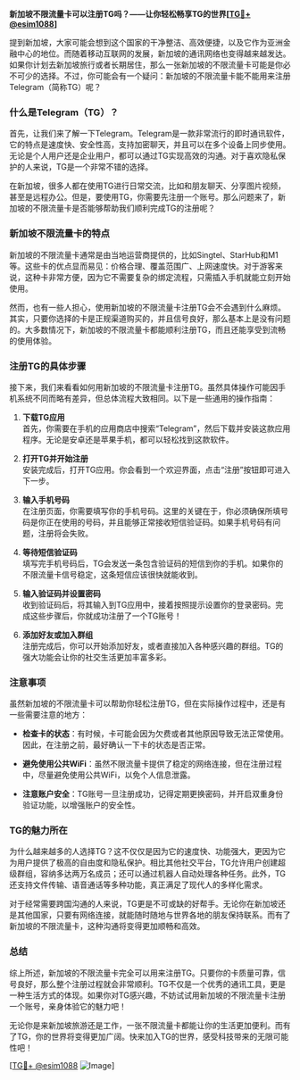 **新加坡不限流量卡可以注册TG吗？——让你轻松畅享TG的世界[[TG💪+ @esim1088](https://t.me/s/esim1088)]**

提到新加坡，大家可能会想到这个国家的干净整洁、高效便捷，以及它作为亚洲金融中心的地位。而随着移动互联网的发展，新加坡的通讯网络也变得越来越发达。如果你计划去新加坡旅行或者长期居住，那么一张新加坡的不限流量卡可能是你必不可少的选择。不过，你可能会有一个疑问：新加坡的不限流量卡能不能用来注册Telegram（简称TG）呢？

### 什么是Telegram（TG）？

首先，让我们来了解一下Telegram。Telegram是一款非常流行的即时通讯软件，它的特点是速度快、安全性高，支持加密聊天，并且可以在多个设备上同步使用。无论是个人用户还是企业用户，都可以通过TG实现高效的沟通。对于喜欢隐私保护的人来说，TG是一个非常不错的选择。

在新加坡，很多人都在使用TG进行日常交流，比如和朋友聊天、分享图片视频，甚至是远程办公。但是，要使用TG，你需要先注册一个账号。那么问题来了，新加坡的不限流量卡是否能够帮助我们顺利完成TG的注册呢？

### 新加坡不限流量卡的特点

新加坡的不限流量卡通常是由当地运营商提供的，比如Singtel、StarHub和M1等。这些卡的优点显而易见：价格合理、覆盖范围广、上网速度快。对于游客来说，这种卡非常方便，因为它不需要复杂的绑定流程，只需插入手机就能立刻开始使用。

然而，也有一些人担心，使用新加坡的不限流量卡注册TG会不会遇到什么麻烦。其实，只要你选择的卡是正规渠道购买的，并且信号良好，那么基本上是没有问题的。大多数情况下，新加坡的不限流量卡都能顺利注册TG，而且还能享受到流畅的使用体验。

### 注册TG的具体步骤

接下来，我们来看看如何用新加坡的不限流量卡注册TG。虽然具体操作可能因手机系统不同而略有差异，但总体流程大致相同。以下是一些通用的操作指南：

1. **下载TG应用**  
   首先，你需要在手机的应用商店中搜索“Telegram”，然后下载并安装这款应用程序。无论是安卓还是苹果手机，都可以轻松找到这款软件。

2. **打开TG并开始注册**  
   安装完成后，打开TG应用。你会看到一个欢迎界面，点击“注册”按钮即可进入下一步。

3. **输入手机号码**  
   在注册页面，你需要填写你的手机号码。这里的关键在于，你必须确保所填号码是你正在使用的号码，并且能够正常接收短信验证码。如果手机号码有问题，注册将会失败。

4. **等待短信验证码**  
   填写完手机号码后，TG会发送一条包含验证码的短信到你的手机。如果你的不限流量卡信号稳定，这条短信应该很快就能收到。

5. **输入验证码并设置密码**  
   收到验证码后，将其输入到TG应用中，接着按照提示设置你的登录密码。完成这些步骤后，你就成功注册了一个TG账号！

6. **添加好友或加入群组**  
   注册完成后，你可以开始添加好友，或者直接加入各种感兴趣的群组。TG的强大功能会让你的社交生活更加丰富多彩。

### 注意事项

虽然新加坡的不限流量卡可以帮助你轻松注册TG，但在实际操作过程中，还是有一些需要注意的地方：

- **检查卡的状态**：有时候，卡可能会因为欠费或者其他原因导致无法正常使用。因此，在注册之前，最好确认一下卡的状态是否正常。
  
- **避免使用公共WiFi**：虽然不限流量卡提供了稳定的网络连接，但在注册过程中，尽量避免使用公共WiFi，以免个人信息泄露。

- **注意账户安全**：TG账号一旦注册成功，记得定期更换密码，并开启双重身份验证功能，以增强账户的安全性。

### TG的魅力所在

为什么越来越多的人选择TG？这不仅仅是因为它的速度快、功能强大，更因为它为用户提供了极高的自由度和隐私保护。相比其他社交平台，TG允许用户创建超级群组，容纳多达两万名成员；还可以通过机器人自动处理各种任务。此外，TG还支持文件传输、语音通话等多种功能，真正满足了现代人的多样化需求。

对于经常需要跨国沟通的人来说，TG更是不可或缺的好帮手。无论你在新加坡还是其他国家，只要有网络连接，就能随时随地与世界各地的朋友保持联系。而有了新加坡的不限流量卡，这种沟通将变得更加顺畅和高效。

### 总结

综上所述，新加坡的不限流量卡完全可以用来注册TG。只要你的卡质量可靠，信号良好，那么整个注册过程就会非常顺利。TG不仅是一个优秀的通讯工具，更是一种生活方式的体现。如果你对TG感兴趣，不妨试试用新加坡的不限流量卡注册一个账号，亲身体验它的魅力吧！

无论你是来新加坡旅游还是工作，一张不限流量卡都能让你的生活更加便利。而有了TG，你的世界将变得更加广阔。快来加入TG的世界，感受科技带来的无限可能性吧！

[[TG💪+ @esim1088](https://t.me/s/esim1088) ![Image](https://i.postimg.cc/4NQfJmqS/Snipaste-2025-05-13-00-14-12.png)]